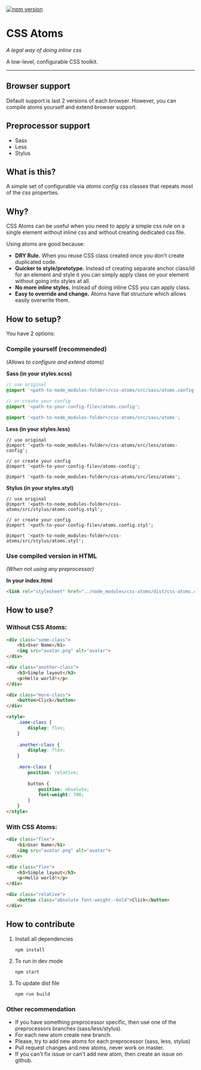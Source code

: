 [![npm version](https://badge.fury.io/js/css-atoms.svg)](https://badge.fury.io/js/css-atoms)

CSS Atoms
=========

*A legal way of doing inline css*

A low-level, configurable CSS toolkit.

---

## Browser support

Default support is last 2 versions of each browser. However, you can compile atoms yourself and extend browser support.

## Preprocessor support

* Sass
* Less
* Stylus

## What is this?

A simple set of configurable via *atoms config* css classes that repeats most of the css properties.


## Why?

CSS Atoms can be useful when you need to apply a simple css rule on a single element without inline css and without creating dedicated css file.

Using atoms are good because:

* **DRY Rule.** When you reuse CSS class created once you don't create duplicated code.
* **Quicker to style/prototype.** Instead of creating separate anchor class/id for an element and style it you can simply apply class on your element without going into styles at all.
* **No more inline styles.** Instead of doing inline CSS you can apply class.
* **Easy to override and change.** Atoms have flat structure which allows easily overwrite them.


## How to setup?
You have 2 options:

### Compile yourself (recommended)
_(Allows to configure and extend atoms)_

**Sass (in your styles.scss)**
```scss
// use original
@import '<path-to-node_modules-folder>/css-atoms/src/sass/atoms.config';

// or create your config
@import '<path-to-your-config-file>/atoms.config';

@import '<path-to-node_modules-folder>/css-atoms/src/sass/atoms';
```

**Less (in your styles.less)**
```less
// use original
@import '<path-to-node_modules-folder>/css-atoms/src/less/atoms-config';

// or create your config
@import '<path-to-your-config-file>/atoms-config';

@import '<path-to-node_modules-folder>/css-atoms/src/less/atoms';
```

**Stylus (in your styles.styl)**
```stylus
// use original
@import '<path-to-node_modules-folder>/css-atoms/src/stylus/atoms.config.styl';

// or create your config
@import '<path-to-your-config-file>/atoms.config.styl';

@import '<path-to-node_modules-folder>/css-atoms/src/stylus/atoms.styl';
```

### Use compiled version in HTML
_(When not using any preprocessor)_

**In your index.html** 
```html
<link rel="stylesheet" href="../node_modules/css-atoms/dist/css-atoms.css">
```

## How to use?

### Without CSS Atoms:
```html
<div class="some-class">
    <h1>User Name</h1>
    <img src="avatar.png" alt="avatar">
</div>

<div class="another-class">
    <h3>Simple layout</h3>
    <p>Hello world!</p>
</div>

<div class="more-class">
    <button>Click</button>
</div>

<style>
    .some-class {
        display: flex;
    }
    
    .another-class {
        display: flex;
    }
    
    .more-class {
        position: relative;
        
        button {
            position: absolute;
            font-weight: 700;
        }
    }
</style>
```

### With CSS Atoms:
```html
<div class="flex">
    <h1>User Name</h1>
    <img src="avatar.png" alt="avatar">
</div>

<div class="flex">
    <h3>Simple layout</h3>
    <p>Hello world!</p>
</div>

<div class="relative">
    <button class="absolute font-weight--bold">Click</button>
</div>
```


## How to contribute

1. Install all dependencies

    `npm install`

2. To run in dev mode

    `npm start`

3. To update dist file

    `npm run build`


### Other recommendation

- If you have something preprocessor specific, then use one of the preprocessors branches (sass/less/stylus).
- For each new atom create new branch.
- Please, try to add new atoms for each preprocessor (sass, less, stylus)
- Pull request changes and new atoms, never work on master.
- If you can't fix issue or can't add new atom, then create an issue on github.